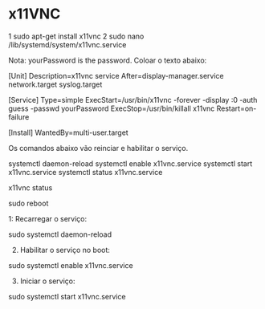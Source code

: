 
# x11VNC
1
sudo apt-get install x11vnc
2
sudo nano /lib/systemd/system/x11vnc.service

Nota: yourPassword is the password.
Coloar o texto abaixo:

[Unit]
Description=x11vnc service
After=display-manager.service network.target syslog.target

[Service]
Type=simple
ExecStart=/usr/bin/x11vnc -forever -display :0 -auth guess -passwd yourPassword
ExecStop=/usr/bin/killall x11vnc
Restart=on-failure

[Install]
WantedBy=multi-user.target



Os comandos abaixo vão reinciar e habilitar o serviço.

systemctl daemon-reload
systemctl enable x11vnc.service
systemctl start x11vnc.service
systemctl status x11vnc.service


x11vnc status


sudo reboot

1: Recarregar o serviço:

sudo systemctl daemon-reload

2. Habilitar o serviço no boot:

sudo systemctl enable x11vnc.service

3. Iniciar o serviço:

sudo systemctl start x11vnc.service
